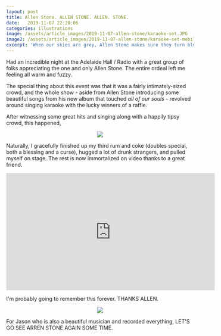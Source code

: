 ```yaml
---
layout: post
title: Allen Stone. ALLEN STONE. ALLEN. STONE.
date:   2019-11-07 22:20:06
categories: illustrations
image: /assets/article_images/2019-11-07-allen-stone/karaoke-set.JPG
image2: /assets/article_images/2019-11-07-allen-stone/karaoke-set-mobile.JPG
excerpt: 'When our skies are grey, Allen Stone makes sure they turn blue. BLUE.'
---
```


Had an incredible night at the Adelaide Hall / Radio with a great group of folks appreciating the one and only Allen Stone. The entire ordeal left me feeling all warm and fuzzy.

The special thing about this event was that it was a fairly intimately-sized crowd, and the whole show - aside from Allen Stone introducing some beautiful songs from his new album that touched <em>all of our souls</em> - revolved around singing karaoke with the lucky winners of a raffle.

After witnessing some great hits and singing along with a happily tipsy crowd, this happened,

<p align="center">
<img src="{{ site.url }}/assets/article_images/2019-11-07-allen-stone/up-next.gif" />
</p>

Naturally, I gracefully finished up my third rum and coke (doubles special, both a blessing and a curse), hugged a lot of drunk strangers, and pulled myself on stage. The rest is now immortalized on video thanks to a great friend.

<p>
<iframe width="560" height="315" src="https://www.youtube.com/embed/tc5QPdXqyQ8" frameborder="0" allow="accelerometer; autoplay; encrypted-media; gyroscope; picture-in-picture" allowfullscreen></iframe>
</p>

I'm probably going to remember this forever. THANKS ALLEN.

<p align="center">
<img src="{{ site.url }}/assets/article_images/2019-11-07-allen-stone/ALLEN.JPG" />
</p>

For Jason who is also a beautiful musician and recorded everything, LET'S GO SEE ARREN STONE AGAIN SOME TIME.
